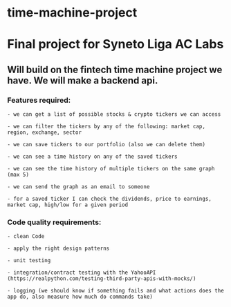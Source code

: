 # time-machine-project

<h1>Final project for Syneto Liga AC Labs<h2>

Will build on the fintech time machine project we have. We will make a backend api.

<h3>Features required:</h3>
    
    - we can get a list of possible stocks & crypto tickers we can access

    - we can filter the tickers by any of the following: market cap, region, exchange, sector

    - we can save tickers to our portfolio (also we can delete them)

    - we can see a time history on any of the saved tickers

    - we can see the time history of multiple tickers on the same graph (max 5)

    - we can send the graph as an email to someone

    - for a saved ticker I can check the dividends, price to earnings, market cap, high/low for a given period

<h3>Code quality requirements:</h3>
    
    - clean Code
    
    - apply the right design patterns

    - unit testing
    
    - integration/contract testing with the YahooAPI (https://realpython.com/testing-third-party-apis-with-mocks/)
    
    - logging (we should know if something fails and what actions does the app do, also measure how much do commands take)

